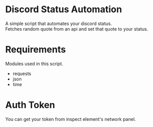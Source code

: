 # Discord Status Automation
A simple script that automates your discord status. <br>
Fetches random quote from an api and set that quote to your status.

# Requirements 
Modules used in this script.
 - requests
 - json
 - time

# Auth Token
You can get your token from inspect element's network panel.
